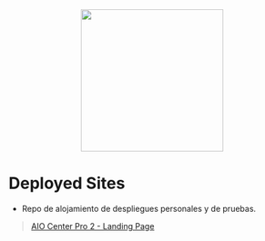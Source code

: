 <div align="center">
    <img src="https://static-00.iconduck.com/assets.00/deploy-icon-1024x305-6bq2kqga.png" width="250">
</div>

# Deployed Sites
 - Repo de alojamiento de despliegues personales y de pruebas.

><a target="_blank" href="https://doctorbios1990.github.io/aio-center/">AIO Center Pro 2 - Landing Page</a> 
